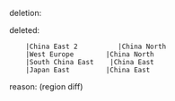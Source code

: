 deletion:

deleted:

		|China East 2          |China North
		|West Europe        |China North
		|South China East    |China East
		|Japan East         |China East

reason: (region diff)

